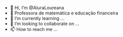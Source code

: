 - 👋 Hi, I’m @AluraLoureana
- 👀  Professora  de matemática e educação financeira
- 🌱 I’m currently learning ...
- 💞️ I’m looking to collaborate on ...
- 📫 How to reach me ...

<!---
AluraLoureana/AluraLoureana is a ✨ special ✨ repository because its `README.md` (this file) appears on your GitHub profile.
You can click the Preview link to take a look at your changes.
--->
